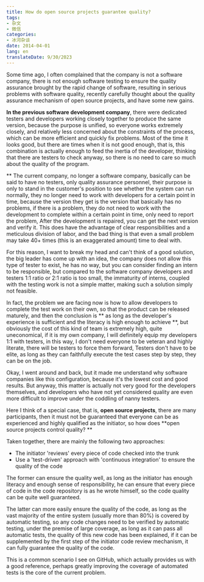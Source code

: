 ```yaml
---
title: How do open source projects guarantee quality?
tags:
- 杂文
- 微信
categories:
- 冰河杂谈
date: 2014-04-01
lang: en
translateDate: 9/30/2023
---
```

Some time ago, I often complained that the company is not a software company, there is not enough software testing to ensure the quality assurance brought by the rapid change of software, resulting in serious problems with software quality, recently carefully thought about the quality assurance mechanism of open source projects, and have some new gains.

**In the previous software development company**, there were dedicated testers and developers working closely together to produce the same version, because the purpose is unified, so everyone works extremely closely, and relatively less concerned about the constraints of the process, which can be more efficient and quickly fix problems. Most of the time it looks good, but there are times when it is not good enough, that is, this combination is actually enough to feed the inertia of the developer, thinking that there are testers to check anyway, so there is no need to care so much about the quality of the program.

** The current company, no longer a software company, basically can be said to have no testers, only quality assurance personnel, their purpose is only to stand in the customer's position to see whether the system can run normally, they no longer need to work with developers for a certain point in time, because the version they get is the version that basically has no problems, if there is a problem, they do not need to work with the development to complete within a certain point in time, only need to report the problem, After the development is repaired, you can get the next version and verify it. This does have the advantage of clear responsibilities and a meticulous division of labor, and the bad thing is that even a small problem may take 40+ times (this is an exaggerated amount) time to deal with.

For this reason, I want to break my head and can't think of a good solution, the big leader has come up with an idea, the company does not allow this type of tester to exist, he has no way, but you can consider finding an intern to be responsible, but compared to the software company developers and testers 1:1 ratio or 2:1 ratio is too small, the immaturity of interns, coupled with the testing work is not a simple matter, making such a solution simply not feasible.

In fact, the problem we are facing now is how to allow developers to complete the test work on their own, so that the product can be released maturely, and then the conclusion is ** as long as the developer's experience is sufficient and the literacy is high enough to achieve **, but obviously the cost of this kind of team is extremely high, quite uneconomical, if it is my own company, I will definitely equip my developers 1:1 with testers, in this way, I don't need everyone to be veteran and highly literate, there will be testers to force them forward, Testers don't have to be elite, as long as they can faithfully execute the test cases step by step, they can be on the job.

Okay, I went around and back, but it made me understand why software companies like this configuration, because it's the lowest cost and good results. But anyway, this matter is actually not very good for the developers themselves, and developers who have not yet considered quality are even more difficult to improve under the coddling of nanny testers.

Here I think of a special case, that is, **open source projects**, there are many participants, then it must not be guaranteed that everyone can be as experienced and highly qualified as the initiator, so how does **open source projects control quality? **

Taken together, there are mainly the following two approaches:

* The initiator 'reviews' every piece of code checked into the trunk
* Use a 'test-driven' approach with 'continuous integration' to ensure the quality of the code

The former can ensure the quality well, as long as the initiator has enough literacy and enough sense of responsibility, he can ensure that every piece of code in the code repository is as he wrote himself, so the code quality can be quite well guaranteed.

The latter can more easily ensure the quality of the code, as long as the vast majority of the entire system (usually more than 80%) is covered by automatic testing, so any code changes need to be verified by automatic testing, under the premise of large coverage, as long as it can pass all automatic tests, the quality of this new code has been explained, if it can be supplemented by the first step of the initiator code review mechanism, it can fully guarantee the quality of the code.

This is a common scenario I see on GitHub, which actually provides us with a good reference, perhaps greatly improving the coverage of automated tests is the core of the current problem.
